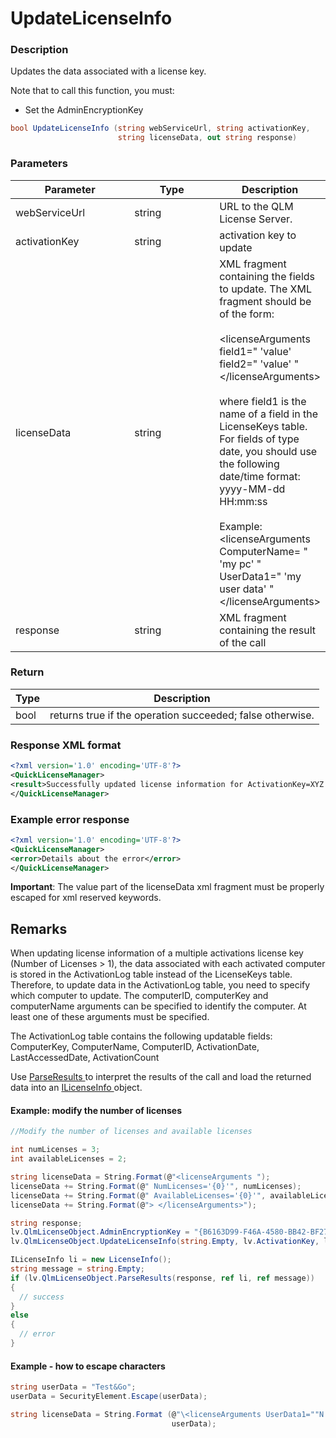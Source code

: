 # UpdateLicenseInfo

### Description

Updates the data associated with a license key.

Note that to call this function, you must:

* Set the AdminEncryptionKey

```csharp
bool UpdateLicenseInfo (string webServiceUrl, string activationKey, 
                        string licenseData, out string response)
```

### Parameters

<table><thead><tr><th width="197">Parameter</th><th width="147.33333333333331">Type</th><th>Description</th></tr></thead><tbody><tr><td>webServiceUrl</td><td>string</td><td>URL to the QLM License Server.</td></tr><tr><td>activationKey</td><td>string</td><td>activation key to update</td></tr><tr><td>licenseData</td><td>string</td><td>XML fragment containing the fields to update. The XML fragment should be of the form:<br><br>&#x3C;licenseArguments<br>field1=" 'value'<br>field2=" 'value' "<br>&#x3C;/licenseArguments><br><br>where field1 is the name of a field in the LicenseKeys table. For fields of type date, you should use the following date/time format: yyyy-MM-dd HH:mm:ss<br><br>Example:<br>&#x3C;licenseArguments<br>ComputerName= " 'my pc' "<br>UserData1=" 'my user data' "<br>&#x3C;/licenseArguments></td></tr><tr><td>response</td><td>string</td><td>XML fragment containing the result of the call</td></tr></tbody></table>

### Return

| Type | Description                                               |
| ---- | --------------------------------------------------------- |
| bool | returns true if the operation succeeded; false otherwise. |

### Response XML format

```xml
<?xml version='1.0' encoding='UTF-8'?>
<QuickLicenseManager>
<result>Successfully updated license information for ActivationKey=XYZ.</result>
</QuickLicenseManager>
```

### Example error response

```xml
<?xml version='1.0' encoding='UTF-8'?>
<QuickLicenseManager>
<error>Details about the error</error>
</QuickLicenseManager>
```

**Important**: The value part of the licenseData xml fragment must be properly escaped for xml reserved keywords.

## Remarks

When updating license information of a multiple activations license key (Number of Licenses > 1), the data associated with each activated computer is stored in the ActivationLog table instead of the LicenseKeys table. Therefore, to update data in the ActivationLog table, you need to specify which computer to update. The computerID, computerKey and computerName arguments can be specified to identify the computer. At least one of these arguments must be specified.

The ActivationLog table contains the following updatable fields: ComputerKey, ComputerName, ComputerID, ActivationDate, LastAccessedDate, ActivationCount

Use [ParseResults ](https://soraco.readme.io/reference/parseresults)to interpret the results of the call and load the returned data into an [ILicenseInfo ](https://soraco.readme.io/reference/ilicenseinfo)object.

#### Example: modify the number of licenses

```csharp
//Modify the number of licenses and available licenses

int numLicenses = 3;
int availableLicenses = 2;

string licenseData = String.Format(@"<licenseArguments ");
licenseData += String.Format(@" NumLicenses='{0}'", numLicenses);
licenseData += String.Format(@" AvailableLicenses='{0}'", availableLicenses);
licenseData += String.Format(@"> </licenseArguments>");

string response;
lv.QlmLicenseObject.AdminEncryptionKey = "{B6163D99-F46A-4580-BB42-BF276A507A14}";
lv.QlmLicenseObject.UpdateLicenseInfo(string.Empty, lv.ActivationKey, licenseData, out response);

ILicenseInfo li = new LicenseInfo();
string message = string.Empty;
if (lv.QlmLicenseObject.ParseResults(response, ref li, ref message))
{
  // success
}
else
{
  // error
}
```

#### Example - how to escape characters

```c#
string userData = "Test&Go";  
userData = SecurityElement.Escape(userData);

string licenseData = String.Format (@"\<licenseArguments UserData1=""N'{0}'""> </licenseArguments>", 
                                    userData);
```

